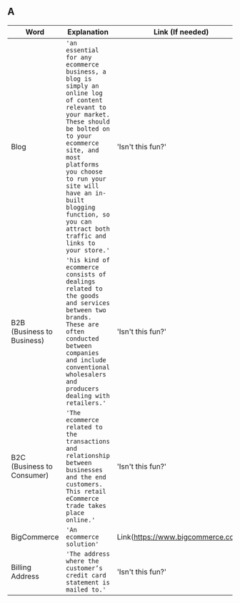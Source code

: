 ## A

|     Word       |        Explanation            |Link (If needed)             |
|----------------|-------------------------------|-----------------------------|
|Blog        |`'an essential for any ecommerce business, a blog is simply an online log of content relevant to your market. These should be bolted on to your ecommerce site, and most platforms you choose to run your site will have an in-built blogging function, so you can attract both traffic and links to your store.'`            |'Isn't this fun?'            |
|B2B (Business to Business)        |`'his kind of ecommerce consists of dealings related to the goods and services between two brands. These are often conducted between companies and include conventional wholesalers and producers dealing with retailers.'`            |'Isn't this fun?'            |
|B2C (Business to Consumer)        |`'The ecommerce related to the transactions and relationship between businesses and the end customers. This retail eCommerce trade takes place online.'`            |'Isn't this fun?'            |
|BigCommerce        |`'An ecommerce solution'`            |Link(https://www.bigcommerce.com/)            |
|Billing Address        |`'The address where the customer’s credit card statement is mailed to.'`            |'Isn't this fun?'            |